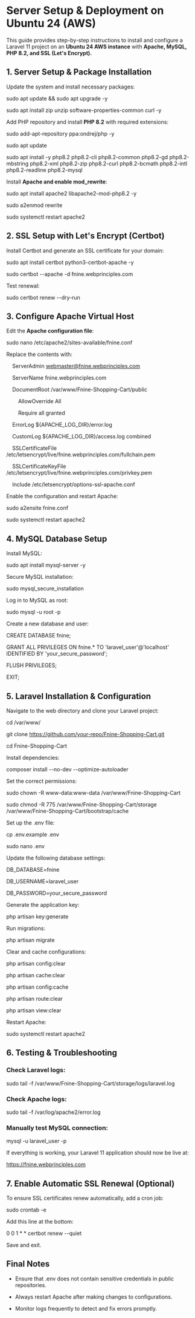 **Server Setup & Deployment on Ubuntu 24 (AWS)**
================================================

This guide provides step-by-step instructions to install and configure a Laravel 11 project on an **Ubuntu 24 AWS instance** with **Apache, MySQL, PHP 8.2, and SSL (Let's Encrypt).**

**1\. Server Setup & Package Installation**
-------------------------------------------

Update the system and install necessary packages:

sudo apt update && sudo apt upgrade -y

sudo apt install zip unzip software-properties-common curl -y

Add PHP repository and install **PHP 8.2** with required extensions:

sudo add-apt-repository ppa:ondrej/php -y

sudo apt update

sudo apt install -y php8.2 php8.2-cli php8.2-common php8.2-gd php8.2-mbstring php8.2-xml php8.2-zip php8.2-curl php8.2-bcmath php8.2-intl php8.2-readline php8.2-mysql

Install **Apache and enable mod\_rewrite**:

sudo apt install apache2 libapache2-mod-php8.2 -y

sudo a2enmod rewrite

sudo systemctl restart apache2

**2\. SSL Setup with Let's Encrypt (Certbot)**
----------------------------------------------

Install Certbot and generate an SSL certificate for your domain:

sudo apt install certbot python3-certbot-apache -y

sudo certbot --apache -d fnine.webprinciples.com

Test renewal:

sudo certbot renew --dry-run

**3\. Configure Apache Virtual Host**
-------------------------------------

Edit the **Apache configuration file**:

sudo nano /etc/apache2/sites-available/fnine.conf

Replace the contents with:

    ServerAdmin webmaster@fnine.webprinciples.com

    ServerName fnine.webprinciples.com

    DocumentRoot /var/www/Fnine-Shopping-Cart/public

        AllowOverride All

        Require all granted

    ErrorLog ${APACHE\_LOG\_DIR}/error.log

    CustomLog ${APACHE\_LOG\_DIR}/access.log combined

    SSLCertificateFile /etc/letsencrypt/live/fnine.webprinciples.com/fullchain.pem

    SSLCertificateKeyFile /etc/letsencrypt/live/fnine.webprinciples.com/privkey.pem

    Include /etc/letsencrypt/options-ssl-apache.conf

Enable the configuration and restart Apache:

sudo a2ensite fnine.conf

sudo systemctl restart apache2

**4\. MySQL Database Setup**
----------------------------

Install MySQL:

sudo apt install mysql-server -y

Secure MySQL installation:

sudo mysql\_secure\_installation

Log in to MySQL as root:

sudo mysql -u root -p

Create a new database and user:

CREATE DATABASE fnine;

GRANT ALL PRIVILEGES ON fnine.\* TO 'laravel\_user'@'localhost' IDENTIFIED BY 'your\_secure\_password';

FLUSH PRIVILEGES;

EXIT;

**5\. Laravel Installation & Configuration**
--------------------------------------------

Navigate to the web directory and clone your Laravel project:

cd /var/www/

git clone https://github.com/your-repo/Fnine-Shopping-Cart.git

cd Fnine-Shopping-Cart

Install dependencies:

composer install --no-dev --optimize-autoloader

Set the correct permissions:

sudo chown -R www-data:www-data /var/www/Fnine-Shopping-Cart

sudo chmod -R 775 /var/www/Fnine-Shopping-Cart/storage /var/www/Fnine-Shopping-Cart/bootstrap/cache

Set up the .env file:

cp .env.example .env

sudo nano .env

Update the following database settings:

DB\_DATABASE=fnine

DB\_USERNAME=laravel\_user

DB\_PASSWORD=your\_secure\_password

Generate the application key:

php artisan key:generate

Run migrations:

php artisan migrate

Clear and cache configurations:

php artisan config:clear

php artisan cache:clear

php artisan config:cache

php artisan route:clear

php artisan view:clear

Restart Apache:

sudo systemctl restart apache2

**6\. Testing & Troubleshooting**
---------------------------------

### **Check Laravel logs:**

sudo tail -f /var/www/Fnine-Shopping-Cart/storage/logs/laravel.log

### **Check Apache logs:**

sudo tail -f /var/log/apache2/error.log

### **Manually test MySQL connection:**

mysql -u laravel\_user -p

If everything is working, your Laravel 11 application should now be live at:

https://fnine.webprinciples.com

**7\. Enable Automatic SSL Renewal (Optional)**
-----------------------------------------------

To ensure SSL certificates renew automatically, add a cron job:

sudo crontab -e

Add this line at the bottom:

0 0 1 \* \* certbot renew --quiet

Save and exit.

**Final Notes**
---------------

*   Ensure that .env does not contain sensitive credentials in public repositories.
    
*   Always restart Apache after making changes to configurations.
    
*   Monitor logs frequently to detect and fix errors promptly.